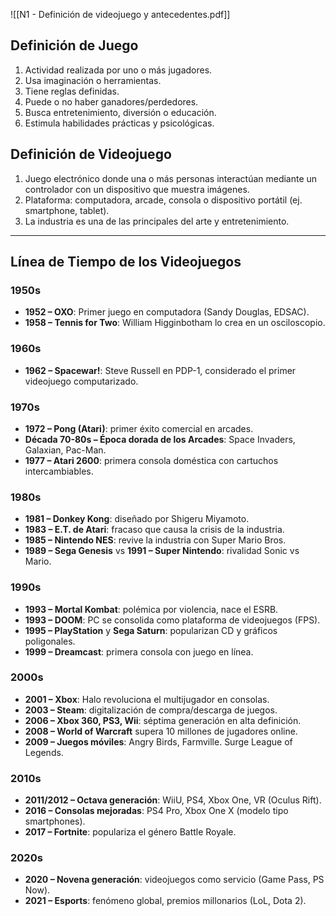 ![[N1 - Definición de videojuego y antecedentes.pdf]]
## Definición de Juego
1. Actividad realizada por uno o más jugadores.  
2. Usa imaginación o herramientas.  
3. Tiene reglas definidas.  
4. Puede o no haber ganadores/perdedores.  
5. Busca entretenimiento, diversión o educación.  
6. Estimula habilidades prácticas y psicológicas.  

## Definición de Videojuego
1. Juego electrónico donde una o más personas interactúan mediante un controlador con un dispositivo que muestra imágenes.  
2. Plataforma: computadora, arcade, consola o dispositivo portátil (ej. smartphone, tablet).  
3. La industria es una de las principales del arte y entretenimiento.  

---

## Línea de Tiempo de los Videojuegos

### 1950s
- **1952 – OXO**: Primer juego en computadora (Sandy Douglas, EDSAC).  
- **1958 – Tennis for Two**: William Higginbotham lo crea en un osciloscopio.  

### 1960s
- **1962 – Spacewar!**: Steve Russell en PDP-1, considerado el primer videojuego computarizado.  

### 1970s
- **1972 – Pong (Atari)**: primer éxito comercial en arcades.  
- **Década 70-80s – Época dorada de los Arcades**: Space Invaders, Galaxian, Pac-Man.  
- **1977 – Atari 2600**: primera consola doméstica con cartuchos intercambiables.  

### 1980s
- **1981 – Donkey Kong**: diseñado por Shigeru Miyamoto.  
- **1983 – E.T. de Atari**: fracaso que causa la crisis de la industria.  
- **1985 – Nintendo NES**: revive la industria con Super Mario Bros.  
- **1989 – Sega Genesis** vs **1991 – Super Nintendo**: rivalidad Sonic vs Mario.  

### 1990s
- **1993 – Mortal Kombat**: polémica por violencia, nace el ESRB.  
- **1993 – DOOM**: PC se consolida como plataforma de videojuegos (FPS).  
- **1995 – PlayStation** y **Sega Saturn**: popularizan CD y gráficos poligonales.  
- **1999 – Dreamcast**: primera consola con juego en línea.  

### 2000s
- **2001 – Xbox**: Halo revoluciona el multijugador en consolas.  
- **2003 – Steam**: digitalización de compra/descarga de juegos.  
- **2006 – Xbox 360, PS3, Wii**: séptima generación en alta definición.  
- **2008 – World of Warcraft** supera 10 millones de jugadores online.  
- **2009 – Juegos móviles**: Angry Birds, Farmville. Surge League of Legends.  

### 2010s
- **2011/2012 – Octava generación**: WiiU, PS4, Xbox One, VR (Oculus Rift).  
- **2016 – Consolas mejoradas**: PS4 Pro, Xbox One X (modelo tipo smartphones).  
- **2017 – Fortnite**: populariza el género Battle Royale.  

### 2020s
- **2020 – Novena generación**: videojuegos como servicio (Game Pass, PS Now).  
- **2021 – Esports**: fenómeno global, premios millonarios (LoL, Dota 2).  
